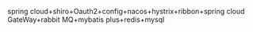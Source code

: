 spring cloud+shiro+Oauth2+config+nacos+hystrix+ribbon+spring cloud GateWay+rabbit MQ+mybatis plus+redis+mysql